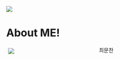 
<!DOCTYPE html>
<html lang="en">
<body>
    <img src="https://capsule-render.vercel.app/api?type=Slice&color=auto&height=300&section=header&text=Hello!&fontSize=90" />
</body>
</html> 

# About ME!
<!DOCTYPE html>
<html lang="en">
<body>
    <div align="center">
        <img align="left" style="padding : 5px;"src="https://cdn.discordapp.com/attachments/942420868846460993/1039150706352996352/gd.jpg" />
        <div>최문찬</div>
    </div>
</body>
</html> 
